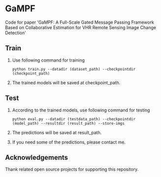 # GaMPF
Code for paper 'GaMPF: A Full-Scale Gated Message Passing Framework Based on Collaborative Estimation for VHR Remote Sensing Image Change Detection'

## Train
1. Use following command for training

    ```python train.py --datadir (dataset_path) --checkpointdir (checkpoint_path)```
2. The trained models will be saved at checkpoint_path.

## Test

1. According to the trained models, use following command for testing

   ```python eval.py --datadir (testdata_path) --checkpointdir (model_path) --resultdir (result_path) --store-imgs```

2. The predictions will be saved at result_path.

3. If you need some of the predictions, please contact me.


## Acknowledgements
Thank related open source projects for supporting this repository.
